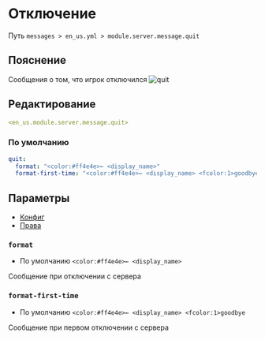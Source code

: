 # Отключение
Путь `messages > en_us.yml > module.server.message.quit`

## Пояснение
Сообщения о том, что игрок отключился
![quit](/quit.png)

## Редактирование
```yaml
<en_us.module.server.message.quit>
```

### По умолчанию
```yaml
quit:
  format: "<color:#ff4e4e>← <display_name>"
  format-first-time: "<color:#ff4e4e>← <display_name> <fcolor:1>goodbye"
```

## Параметры

- [Конфиг](/en/config/module/server/message/quit/)
- [Права](/en/permissions/module/server/message/quit/)

### `format`
- По умолчанию `<color:#ff4e4e>← <display_name>`

Сообщение при отключении с сервера

### `format-first-time`
- По умолчанию `<color:#ff4e4e>← <display_name> <fcolor:1>goodbye`

Сообщение при первом отключении с сервера   